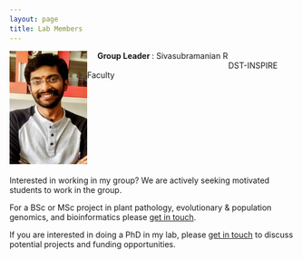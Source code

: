 ```yaml
---
layout: page
title: Lab Members
---
```


<p align="left"> <img src="/img/photo.jpg" align='left'> </p>
&ensp;&ensp; <b> Group Leader </b>:   Sivasubramanian R &ensp;&ensp;&ensp;&ensp;&ensp;&ensp;&ensp;&ensp;&ensp;&ensp;&ensp;&ensp;&ensp;&ensp;&ensp;&ensp;&ensp;&ensp;&ensp;&ensp;&ensp;&ensp;&ensp;&ensp;&ensp;&ensp;&ensp;&ensp;&ensp;&ensp;&ensp;&ensp;&ensp;&ensp;&ensp; DST-INSPIRE Faculty

                    
&nbsp;

&nbsp;

&nbsp;

&nbsp;

&nbsp;

Interested in working in my group? We are actively seeking motivated students to work in the group.

For a BSc or MSc project in plant pathology, evolutionary & population genomics, and bioinformatics please [get in touch](contact.md).

If you are interested in doing a PhD in my lab, please [get in touch](contact.md) to discuss potential projects and funding opportunities.

